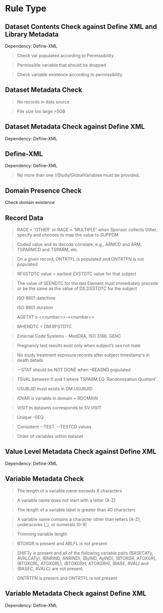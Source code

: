 # Rule Type

## Dataset Contents Check against Define XML and Library Metadata

Dependency: Define-XML

> Check var populated according to Permissibility.

> Permissible variable that should be dropped

> Check variable existence according to permissibility

## Dataset Metadata Check

> No records in data source

> File size too large >5GB

## Dataset Metadata Check against Define XML

Dependency: Define-XML

## Define-XML

Dependency: Define-XML

> No more than one //Study/GlobalVariables must be provided.

## Domain Presence Check

Check domain existence

## Record Data

> RACE = 'OTHER' or RACE = 'MULTIPLE' when Sponsor collects Other, specify and chooses to map the value to SUPPDM

> Coded value and its decode correlate, e.g., ARMCD and ARM, TSPARMCD and TSPARM, etc.

> On a given record, ONTRTFL is populated and ONTRTFN is not populated

> RFXSTDTC value = earliest EXSTDTC value for that subject

> The value of SEENDTC for the last Element must immediately precede or be the same as the value of DS.DSSTDTC for the subject

> ISO 8601 date/time

> ISO 8601 duration

> AGETXT's <\<number\>>-<\<number\>>

> MHENDTC < DM.RFSTDTC

> External Code Systems - MedDRA, ISO 3166, GENC

> Pregnancy test results exist only when subject’s sex not male

> No study treatment exposure records after subject timestamp's in death details

> --STAT should be NOT DONE when –REASND populated

> TSVAL between 0 and 1 where TSPARM EQ 'Randomization Quotient'

> USUBJID must exists in DM.USUBJID

> IDVAR is variable in domain = RDOMAIN

> VISIT in datasets corresponds to SV.VISIT

> Unique –SEQ

> Consistent --TEST. --TESTCD values

> Order of variables within dataset

## Value Level Metadata Check against Define XML

Dependency: Define-XML

## Variable Metadata Check

> The length of a variable name exceeds 8 characters

> A variable name does not start with a letter (A-Z)

> The length of a variable label is greater than 40 characters

> A variable name contains a character other than letters (A-Z), underscores (\_), or numerals (0-9)

> Trimming variable length

> BTOXGR is present and ABLFL is not present

> SHIFTy is present and all of the following variable pairs (BASECATy, AVALCATy), (BNRIND, ANRIND), (ByIND, AyIND), (BTOXGR, ATOXGR), (BTOXGRL, ATOXGRL), (BTOXGRH, ATOXGRH), (BASE, AVAL) and (BASEC, AVALC) are not present.

> ONTRTFN is present and ONTRTFL is not present

## Variable Metadata Check against Define XML

Dependency: Define-XML
